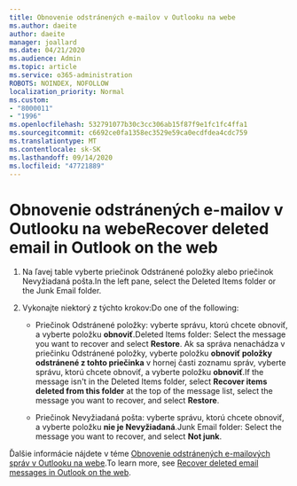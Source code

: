 ```yaml
---
title: Obnovenie odstránených e-mailov v Outlooku na webe
ms.author: daeite
author: daeite
manager: joallard
ms.date: 04/21/2020
ms.audience: Admin
ms.topic: article
ms.service: o365-administration
ROBOTS: NOINDEX, NOFOLLOW
localization_priority: Normal
ms.custom:
- "8000011"
- "1996"
ms.openlocfilehash: 532791077b30c3cc306ab15f87f9e1fc1fc4ffa1
ms.sourcegitcommit: c6692ce0fa1358ec3529e59ca0ecdfdea4cdc759
ms.translationtype: MT
ms.contentlocale: sk-SK
ms.lasthandoff: 09/14/2020
ms.locfileid: "47721889"
---
```

# <a name="recover-deleted-email-in-outlook-on-the-web"></a><span data-ttu-id="c7373-102">Obnovenie odstránených e-mailov v Outlooku na webe</span><span class="sxs-lookup"><span data-stu-id="c7373-102">Recover deleted email in Outlook on the web</span></span>

1. <span data-ttu-id="c7373-103">Na ľavej table vyberte priečinok Odstránené položky alebo priečinok Nevyžiadaná pošta.</span><span class="sxs-lookup"><span data-stu-id="c7373-103">In the left pane, select the Deleted Items folder or the Junk Email folder.</span></span>

2. <span data-ttu-id="c7373-104">Vykonajte niektorý z týchto krokov:</span><span class="sxs-lookup"><span data-stu-id="c7373-104">Do one of the following:</span></span>

    - <span data-ttu-id="c7373-105">Priečinok Odstránené položky: vyberte správu, ktorú chcete obnoviť, a vyberte položku **obnoviť**.</span><span class="sxs-lookup"><span data-stu-id="c7373-105">Deleted Items folder: Select the message you want to recover and select **Restore**.</span></span> <span data-ttu-id="c7373-106">Ak sa správa nenachádza v priečinku Odstránené položky, vyberte položku **obnoviť položky odstránené z tohto priečinka** v hornej časti zoznamu správ, vyberte správu, ktorú chcete obnoviť, a vyberte položku **obnoviť**.</span><span class="sxs-lookup"><span data-stu-id="c7373-106">If the message isn't in the Deleted Items folder, select **Recover items deleted from this folder** at the top of the message list, select the message you want to recover, and select **Restore**.</span></span>

    - <span data-ttu-id="c7373-107">Priečinok Nevyžiadaná pošta: vyberte správu, ktorú chcete obnoviť, a vyberte položku **nie je Nevyžiadaná**.</span><span class="sxs-lookup"><span data-stu-id="c7373-107">Junk Email folder: Select the message you want to recover, and select **Not junk**.</span></span>

<span data-ttu-id="c7373-108">Ďalšie informácie nájdete v téme [Obnovenie odstránených e-mailových správ v Outlooku na webe](https://support.office.com/article/a8ca78ac-4721-4066-95dd-571842e9fb11).</span><span class="sxs-lookup"><span data-stu-id="c7373-108">To learn more, see [Recover deleted email messages in Outlook on the web](https://support.office.com/article/a8ca78ac-4721-4066-95dd-571842e9fb11).</span></span>